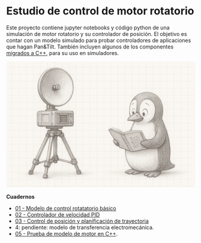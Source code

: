 Estudio de control de motor rotatorio
=====================================

Este proyecto contiene jupyter notebooks y código python de una simulación de motor rotatorio y su controlador de posición.
El objetivo es contar con un modelo simulado para probar controladores de aplicaciones que hagan Pan&Tilt.
También incluyen algunos de los componentes [migrados a C++](./cpp), para su uso en simuladores.

![penguin-with-radar](./assets/portable-radar-sketch.png)

**Cuadernos**

- [01 - Modelo de control rotatatorio básico](./01-MotorModel.ipynb)
- [02 - Controlador de velocidad PID](02-SpeedController.ipynb)
- [03 - Control de posición y planificación de trayectoria](03-PositionController.ipynb)
- 4: pendiente: modelo de transferencia electromecánica.
- [05 - Prueba de modelo de motor en C++](05-CppModelTest.ipynb).

